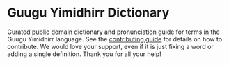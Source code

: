 
# Guugu Yimidhirr Dictionary

Curated public domain dictionary and pronunciation guide for terms in the Guugu Yimidhirr language. See the [contributing guide](https://github.com/drumworkteam/term/blob/make/.github/contributing.md) for details on how to contribute. We would love your support, even if it is just fixing a word or adding a single definition. Thank you for all your help!